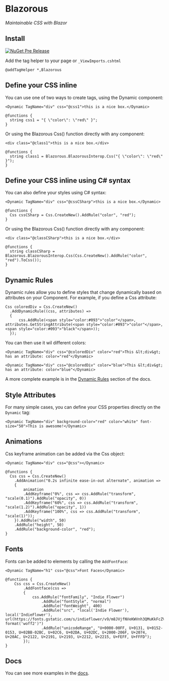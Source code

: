 # Blazorous

_Maintainable CSS with Blazor_

## Install


[![NuGet Pre Release](https://img.shields.io/nuget/vpre/Blazorous.svg)](https://www.nuget.org/packages/Blazorous/)


Add the tag helper to your page or `_ViewImports.cshtml`

```
@addTagHelper *,Blazorous
```

## Define your CSS inline

You can use one of two ways to create tags, using the Dynamic component:

```
<Dynamic TagName="div" css="@css1">this is a nice box.</Dynamic>

@functions {
  string css1 = "{ \"color\": \"red\" }";
}
```

Or using the Blazorous Css() function directly with any component:

```
<div class="@class1">this is a nice box.</div>

@functions {
  string class1 = Blazorous.BlazorousInterop.Css("{ \"color\": \"red\" }");
}
```

## Define your CSS inline using C# syntax

You can also define your styles using C# syntax:

```
<Dynamic TagName="div" css="@cssCSharp">this is a nice box.</Dynamic>

@functions {
  Css cssCSharp = Css.CreateNew().AddRule("color", "red");
}
```

Or using the Blazorous Css() function directly with any component:

```
<div class="@classCSharp">this is a nice box.</div>

@functions {
  string classCSharp = Blazorous.BlazorousInterop.Css(Css.CreateNew().AddRule("color", "red").ToCss());
}
```

## Dynamic Rules

Dynamic rules allow you to define styles that change dynamically based on attributes on your Component. For example, if you define a Css attribute:

```
Css coloredDiv = Css.CreateNew()
  .AddDynamicRule((css, attributes) =>
  {
      css.AddRule(<span style="color:#093">"color"</span>, attributes.GetStringAttribute(<span style="color:#093">"color"</span>, <span style="color:#093">"black"</span>));
  });
```

You can then use it wil different colors:

```
<Dynamic TagName="div" css="@coloredDiv" color="red">This &lt;div&gt; has an attribute: color="red"</Dynamic>

<Dynamic TagName="div" css="@coloredDiv" color="blue">This &lt;div&gt; has an attribute: color="blue"</Dynamic>
```

A more complete example is in the [Dynamic Rules](https://chanan.github.io/Blazorous/dynamic.html) section of the docs.

## Style Attributes

For many simple cases, you can define your CSS properties directly on the `Dynamic` tag:

```
<Dynamic TagName="div" background-color="red" color="white" font-size="50">This is awesome!</Dynamic>
```

## Animations

Css keyframe animation can be added via the Css object:

```
<Dynamic TagName="div" css="@css"></Dynamic>

@functions {
  Css css = Css.CreateNew()
    .AddAnimation("0.2s infinite ease-in-out alternate", animation =>
    {
        animation
        .AddKeyframe("0%", css => css.AddRule("transform", "scale(0.1)").AddRule("opacity", 0))
        .AddKeyframe("60%", css => css.AddRule("transform", "scale(1.2)").AddRule("opacity", 1))
        .AddKeyframe("100%", css => css.AddRule("transform", "scale(1)"));
    }).AddRule("width", 50)
    .AddRule("height", 50)
    .AddRule("background-color", "red");
}

```

## Fonts

Fonts can be added to elements by calling the `AddFontFace`:

```
<Dynamic TagName="h1" css="@css">Font Faces</Dynamic>

@functions {
    Css css = Css.CreateNew()
        .AddFontface(css =>
        {
            css.AddRule("fontFamily", "Indie Flower")
                .AddRule("fontStyle", "normal")
                .AddRule("fontWeight", 400)
                .AddRule("src", "local('Indie Flower'), local('IndieFlower'), url(https://fonts.gstatic.com/s/indieflower/v9/m8JVjfNVeKWVnh3QMuKkFcZVaUuH.woff2) format('woff2')")
                .AddRule("unicodeRange", "U+0000-00FF, U+0131, U+0152-0153, U+02BB-02BC, U+02C6, U+02DA, U+02DC, U+2000-206F, U+2074, U+20AC, U+2122, U+2191, U+2193, U+2212, U+2215, U+FEFF, U+FFFD");
        });
}
``` 

## Docs

You can see more examples in the [docs](https://chanan.github.io/Blazorous/).

